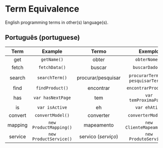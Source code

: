 # Term Equivalence

English programming terms in other(s) language(s).

## Português (portuguese)

| Term    | Example                | Termo               | Exemplo                                |
| :-----: | :--------------------: | :-----------------: | :------------------------------------: |
| get     | `getName()`            | obter               | `obterNome()`                          |
| fetch   | `fetchData()`          | buscar              | `buscarDados()`                        |
| search  | `searchTerm()`         | procurar/pesquisar  | `procurarTermo()` / `pesquisarTermo()` |
| find    | `findProduct()`        | encontrar           | `encontrarProduto()`                   |
| has     | `var hasNextPage`      | tem                 | `var temProximaPagina`                 |
| is      | `var isActive`         | eh                  | `var ehAtivo`                          |
| convert | `convertModel()`       | converter           | `converterModelo()`                    |
| mapping | `new ProductMapping()` | mapeamento          | `new ClienteMapeamento()`              |
| service | `new ProductService()` | servico (_serviço_) | `new ProdutoServico()`                 |
